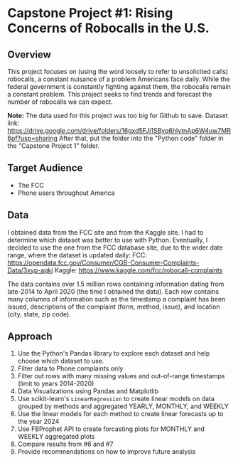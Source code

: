 # Capstone Project #1: Rising Concerns of Robocalls in the U.S.
## Overview
This project focuses on (using the word loosely to refer to unsolicited calls) robocalls, a constant nuisance of a problem Americans face daily. While the federal government is constantly fighting against them, the robocalls remain a constant problem. This project seeks to find trends and forecast the number of robocalls we can expect.

**Note:** The data used for this project was too big for Github to save. Dataset link:
https://drive.google.com/drive/folders/16gxd5FJj1SByq6hlytnAp6W4uw7MR6pf?usp=sharing
After that, put the folder into the "Python code" folder in the "Capstone Project 1" folder.

## Target Audience
- The FCC
- Phone users throughout America

## Data
I obtained data from the FCC site and from the Kaggle site. I had to determine which dataset was better to use with Python. Eventually, I decided to use the one from the FCC database site, due to the wider date range, where the dataset is updated daily:
FCC: https://opendata.fcc.gov/Consumer/CGB-Consumer-Complaints-Data/3xyp-aqkj
Kaggle: https://www.kaggle.com/fcc/robocall-complaints

The data contains over 1.5 million rows containing information dating from late-2014 to April 2020 (the time I obtained the data). Each row contains many columns of information such as the timestamp a complaint has been issued, descriptions of the complaint (form, method, issue), and location (city, state, zip code).

## Approach
1. Use the Python's Pandas library to explore each dataset and help choose which dataset to use.
2. Filter data to Phone complaints only
3. Filter out rows with many missing values and out-of-range timestamps (limit to years 2014-2020)
4. Data Visualizations using Pandas and Matplotlib
5. Use scikit-learn's `LinearRegression` to create linear models on data grouped by methods and aggregated YEARLY, MONTHLY, and WEEKLY
6. Use the linear models for each method to create linear forecasts up to the year 2024
7. Use FBProphet API to create forcasting plots for MONTHLY and WEEKLY aggregated plots
8. Compare results from #6 and #7
9. Provide recommendations on how to improve future analysis
